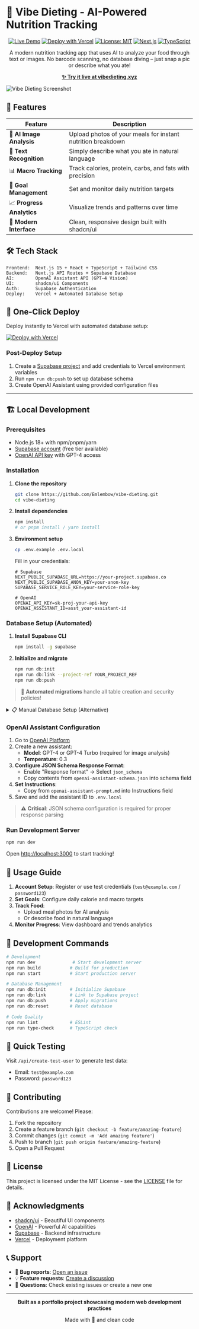 # 🌟 Vibe Dieting - AI-Powered Nutrition Tracking

<div align="center">

[![Live Demo](https://img.shields.io/badge/🌐_Live_Demo-vibedieting.xyz-brightgreen?style=for-the-badge)](https://www.vibedieting.xyz)
[![Deploy with Vercel](https://vercel.com/button)](https://vercel.com/new/clone?repository-url=https://github.com/Emlembow/vibe-dieting)
[![License: MIT](https://img.shields.io/badge/License-MIT-blue.svg?style=for-the-badge)](LICENSE)
[![Next.js](https://img.shields.io/badge/Next.js-15-black?style=for-the-badge&logo=next.js)](https://nextjs.org/)
[![TypeScript](https://img.shields.io/badge/TypeScript-5-blue?style=for-the-badge&logo=typescript)](https://www.typescriptlang.org/)

A modern nutrition tracking app that uses AI to analyze your food through text or images. No barcode scanning, no database diving – just snap a pic or describe what you ate!

**[✨ Try it live at vibedieting.xyz](https://www.vibedieting.xyz)**

</div>

![Vibe Dieting Screenshot](screenshot.png)

## 🚀 Features

| Feature | Description |
|---------|-------------|
| 📸 **AI Image Analysis** | Upload photos of your meals for instant nutrition breakdown |
| 💬 **Text Recognition** | Simply describe what you ate in natural language |
| 📊 **Macro Tracking** | Track calories, protein, carbs, and fats with precision |
| 🎯 **Goal Management** | Set and monitor daily nutrition targets |
| 📈 **Progress Analytics** | Visualize trends and patterns over time |
| 🌙 **Modern Interface** | Clean, responsive design built with shadcn/ui |

## 🛠️ Tech Stack

```
Frontend:  Next.js 15 + React + TypeScript + Tailwind CSS
Backend:   Next.js API Routes + Supabase Database
AI:        OpenAI Assistant API (GPT-4 Vision)
UI:        shadcn/ui Components
Auth:      Supabase Authentication
Deploy:    Vercel + Automated Database Setup
```

## 🚀 One-Click Deploy

Deploy instantly to Vercel with automated database setup:

[![Deploy with Vercel](https://vercel.com/button)](https://vercel.com/new/clone?repository-url=https://github.com/Emlembow/vibe-dieting)

### Post-Deploy Setup
1. Create a [Supabase project](https://app.supabase.com) and add credentials to Vercel environment variables
2. Run `npm run db:push` to set up database schema
3. Create OpenAI Assistant using provided configuration files

---

## 🏗️ Local Development

### Prerequisites

- Node.js 18+ with npm/pnpm/yarn
- [Supabase account](https://supabase.com) (free tier available)
- [OpenAI API key](https://platform.openai.com) with GPT-4 access

### Installation

1. **Clone the repository**
   ```bash
   git clone https://github.com/Emlembow/vibe-dieting.git
   cd vibe-dieting
   ```

2. **Install dependencies**
   ```bash
   npm install
   # or pnpm install / yarn install
   ```

3. **Environment setup**
   ```bash
   cp .env.example .env.local
   ```
   
   Fill in your credentials:
   ```env
   # Supabase
   NEXT_PUBLIC_SUPABASE_URL=https://your-project.supabase.co
   NEXT_PUBLIC_SUPABASE_ANON_KEY=your-anon-key
   SUPABASE_SERVICE_ROLE_KEY=your-service-role-key
   
   # OpenAI
   OPENAI_API_KEY=sk-proj-your-api-key
   OPENAI_ASSISTANT_ID=asst_your-assistant-id
   ```

### Database Setup (Automated)

1. **Install Supabase CLI**
   ```bash
   npm install -g supabase
   ```

2. **Initialize and migrate**
   ```bash
   npm run db:init
   npm run db:link --project-ref YOUR_PROJECT_REF
   npm run db:push
   ```

> 🎉 **Automated migrations** handle all table creation and security policies!

<details>
<summary>📋 Manual Database Setup (Alternative)</summary>

If you prefer manual setup, run the SQL from `supabase/migrations/` in your Supabase SQL editor:
- `20240101000000_initial_schema.sql` - Tables and structure
- `20240101000001_rls_policies.sql` - Row Level Security policies

</details>

### OpenAI Assistant Configuration

1. Go to [OpenAI Platform](https://platform.openai.com/assistants)
2. Create a new assistant:
   - **Model**: GPT-4 or GPT-4 Turbo (required for image analysis)
   - **Temperature**: 0.3
3. **Configure JSON Schema Response Format**:
   - Enable "Response format" → Select `json_schema`
   - Copy contents from `openai-assistant-schema.json` into schema field
4. **Set Instructions**:
   - Copy from `openai-assistant-prompt.md` into Instructions field
5. Save and add the assistant ID to `.env.local`

> ⚠️ **Critical**: JSON schema configuration is required for proper response parsing

### Run Development Server

```bash
npm run dev
```

Open [http://localhost:3000](http://localhost:3000) to start tracking!

## 📱 Usage Guide

1. **Account Setup**: Register or use test credentials (`test@example.com` / `password123`)
2. **Set Goals**: Configure daily calorie and macro targets
3. **Track Food**: 
   - Upload meal photos for AI analysis
   - Or describe food in natural language
4. **Monitor Progress**: View dashboard and trends analytics

## 🧪 Development Commands

```bash
# Development
npm run dev              # Start development server
npm run build           # Build for production
npm run start           # Start production server

# Database Management
npm run db:init         # Initialize Supabase
npm run db:link         # Link to Supabase project
npm run db:push         # Apply migrations
npm run db:reset        # Reset database

# Code Quality
npm run lint            # ESLint
npm run type-check      # TypeScript check
```

## 🧪 Quick Testing

Visit `/api/create-test-user` to generate test data:
- Email: `test@example.com`
- Password: `password123`

## 🤝 Contributing

Contributions are welcome! Please:

1. Fork the repository
2. Create a feature branch (`git checkout -b feature/amazing-feature`)
3. Commit changes (`git commit -m 'Add amazing feature'`)
4. Push to branch (`git push origin feature/amazing-feature`)
5. Open a Pull Request

## 📄 License

This project is licensed under the MIT License - see the [LICENSE](LICENSE) file for details.

## 🙏 Acknowledgments

- [shadcn/ui](https://ui.shadcn.com/) - Beautiful UI components
- [OpenAI](https://openai.com) - Powerful AI capabilities  
- [Supabase](https://supabase.com) - Backend infrastructure
- [Vercel](https://vercel.com) - Deployment platform

## 📞 Support

- 🐛 **Bug reports**: [Open an issue](https://github.com/Emlembow/vibe-dieting/issues)
- 💡 **Feature requests**: [Create a discussion](https://github.com/Emlembow/vibe-dieting/discussions)
- 📧 **Questions**: Check existing issues or create a new one

---

<div align="center">

**Built as a portfolio project showcasing modern web development practices**

Made with 💜 and clean code

</div>